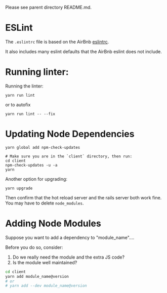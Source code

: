Please see parent directory README.md.

# ESLint

The `.eslintrc` file is based on the AirBnb [eslintrc](https://github.com/airbnb/javascript/blob/master/linters/.eslintrc).

It also includes many eslint defaults that the AirBnb eslint does not include.

# Running linter:

Running the linter:

    yarn run lint

or to autofix

    yarn run lint -- --fix

# Updating Node Dependencies

```
yarn global add npm-check-updates
```

```
# Make sure you are in the `client` directory, then run:
cd client
npm-check-updates -u -a
yarn
```

Another option for upgrading:

```
yarn upgrade
```

Then confirm that the hot reload server and the rails server both work fine. You
may have to delete `node_modules`.

# Adding Node Modules

Suppose you want to add a dependency to "module_name"....

Before you do so, consider:

1. Do we really need the module and the extra JS code?
2. Is the module well maintained?

```bash
cd client
yarn add module_name@version
# or
# yarn add --dev module_name@version
```
